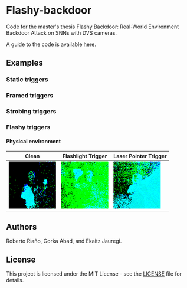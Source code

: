 # Flashy-backdoor

Code for the master's thesis Flashy Backdoor: Real-World Environment Backdoor Attack on SNNs with DVS cameras.

A guide to the code is available [here](how_to.md).

## Examples
### Static triggers

### Framed triggers

### Strobing triggers

### Flashy triggers

#### Physical environment

|       Clean           |      Flashlight Trigger         |       Laser Pointer Trigger          |
|------------------	|---	|---	|
| ![clean image](./figures/clean_real.gif) 	|  ![flashlight](./figures/flashlight.gif) | ![laser_pointer](./figures/laser.gif) 	|




## Authors

Roberto Riaño, Gorka Abad, and Ekaitz Jauregi.



## License

This project is licensed under the MIT License - see the [LICENSE](LICENSE) file for details.

